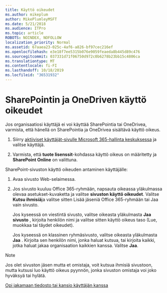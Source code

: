 ```yaml
---
title: Käyttö oikeudet
ms.author: mikeplum
author: MikePlumleyMSFT
ms.date: 5/21/2018
ms.audience: ITPro
ms.topic: article
ROBOTS: NOINDEX, NOFOLLOW
localization_priority: Normal
ms.assetid: 67aaea23-025c-4af6-a826-bf97cec216ef
ms.openlocfilehash: e3e18f7ee5315b076e9059feaeda8b445d89c476
ms.sourcegitcommit: 037331d71f06750d972c0b6278b23bb15c4806ca
ms.translationtype: MT
ms.contentlocale: fi-FI
ms.lasthandoff: 10/18/2019
ms.locfileid: "36531932"
---
```

# <a name="user-permissions-in-sharepoint-and-onedrive"></a>SharePointin ja OneDriven käyttö oikeudet

Jos organisaatiosi käyttäjä ei voi käyttää SharePointia tai OneDrivea, varmista, että hänellä on SharePointia ja OneDrivea sisältävä käyttö oikeus. 
  
1. Siirry [aktiiviset käyttäjät-sivulle Microsoft 365-hallinta keskuksessa](https://portal.office.com/adminportal/home#/users) ja valitse käyttäjä. 
    
2. Varmista, että **tuote lisenssit**-kohdassa käyttö oikeus on määritetty ja **SharePoint Online** on valittuna. 
    
 SharePoint-sivuston käyttö oikeuden antaminen käyttäjälle: 
  
1. Avaa sivusto Web-selaimessa.
    
2. Jos sivusto kuuluu Office 365-ryhmään, napsauta oikeassa yläkulmassa olevaa asetukset-kuvaketta ja valitse **sivuston käyttö oikeudet**. Valitse **Kutsu ihmisiä**ja valitse sitten Lisää jäseniä Office 365-ryhmään tai Jaa vain sivusto. 
    
    Jos kyseessä on viestintä sivusto, valitse oikeasta yläkulmasta **Jaa sivusto** , kirjoita henkilön nimi ja valitse sitten käyttö oikeus taso (Lue, muokkaa tai täydet oikeudet). 
    
    Jos kyseessä on klassinen ryhmäsivusto, valitse oikeasta yläkulmasta **Jaa** . Kirjoita sen henkilön nimi, jonka haluat kutsua, tai kirjoita kaikki, jotka haluat jakaa organisaation kaikkien kanssa. Valitse **Jaa**.
    
> [!NOTE]
> Jos olet sivuston jäsen mutta et omistaja, voit kutsua ihmisiä sivustoon, mutta kutsusi luo käyttö oikeus pyynnön, jonka sivuston omistaja voi joko hyväksyä tai hylätä. 
  
[Opi jakamaan tiedosto tai kansio käyttäjän kanssa](https://go.microsoft.com/fwlink/?linkid=533408)
  

